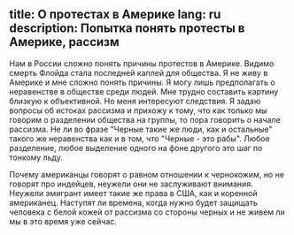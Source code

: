 title: О протестах в Америке
lang: ru
description: Попытка понять протесты в Америке, рассизм
---

Нам в России сложно понять причины протестов в Америке. Видимо смерть Флойда стала последней каплей
для общества. Я не живу в Америке и мне сложно понять причины. Я могу лишь предполагать о неравенстве 
в обществе среди людей. Мне трудно составить картину близкую к объективной. Но меня интересуют следствия.
Я задаю вопросы об истоках рассизма и прихожу к тому, что как только мы говорим о разделении
общества на группы, то пора говорить о начале рассизма. Не ли во фразе "Черные такие же люди, как и остальные" 
такого же неравенства как и в том, что "Черные - это рабы". Любое разделение, любое выделение одного на фоне
другого это шаг по тонкому льду. 

Почему американцы говорят о равном отношении к чернокожим, но не говорят про индейцев, неужели
они не заслуживают внимания. Неужели эмигрант имеет такие же права в США, как и коренной американец.
Наступят ли времена, когда нужно будет защищать человека с белой кожей от рассизма со стороны черных и не живем
ли мы в это время уже сейчас.